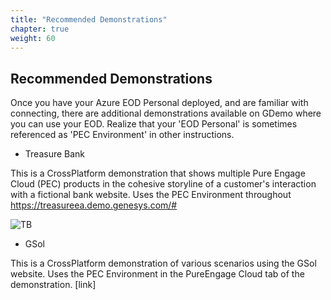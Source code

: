 ```yaml
---
title: "Recommended Demonstrations"
chapter: true
weight: 60
---
```


## Recommended Demonstrations

Once you have your Azure EOD Personal deployed, and are familiar with connecting, there are additional demonstrations available on GDemo where you can use your EOD. Realize that your 'EOD Personal' is sometimes referenced as 'PEC Environment' in other instructions. 

- Treasure Bank

This is a CrossPlatform demonstration that shows multiple Pure Engage Cloud (PEC) products in the cohesive storyline of a customer's interaction with a fictional bank website. Uses the PEC Environment throughout https://treasureea.demo.genesys.com/#

![TB](/images/TBLogin.PNG)
- GSol

This is a CrossPlatform demonstration of various scenarios using the GSol website. Uses the PEC Environment in the PureEngage Cloud tab of the demonstration. [link] 

